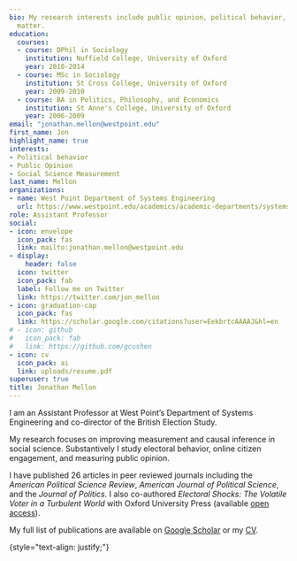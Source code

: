 ```yaml
---
bio: My research interests include public opinion, political behavior, and improving measurement in social science
  matter.
education:
  courses:
  - course: DPhil in Sociology
    institution: Nuffield College, University of Oxford
    year: 2010-2014
  - course: MSc in Sociology
    institution: St Cross College, University of Oxford
    year: 2009-2010
  - course: BA in Politics, Philosophy, and Economics
    institution: St Anne's College, University of Oxford
    year: 2006-2009
email: "jonathan.mellon@westpoint.edu"
first_name: Jon
highlight_name: true
interests:
- Political behavior
- Public Opinion
- Social Science Measurement
last_name: Mellon
organizations:
- name: West Point Department of Systems Engineering
  url: https://www.westpoint.edu/academics/academic-departments/systems-engineering
role: Assistant Professor
social:
- icon: envelope
  icon_pack: fas
  link: mailto:jonathan.mellon@westpoint.edu
- display:
    header: false
  icon: twitter
  icon_pack: fab
  label: Follow me on Twitter
  link: https://twitter.com/jon_mellon
- icon: graduation-cap
  icon_pack: fas
  link: https://scholar.google.com/citations?user=EekbrtcAAAAJ&hl=en
# - icon: github
#   icon_pack: fab
#   link: https://github.com/gcushen
- icon: cv
  icon_pack: ai
  link: uploads/resume.pdf
superuser: true
title: Jonathan Mellon
---
```


I am an Assistant Professor at West Point’s Department of Systems Engineering and co-director of the British Election Study.

My research focuses on improving measurement and causal inference in social science. Substantively I study electoral behavior, online citizen engagement, and measuring public opinion. 

I have published 26 articles in peer reviewed journals including the *American Political Science Review*, *American Journal of Political Science*, and the *Journal of Politics*. I also co-authored *Electoral Shocks: The Volatile Voter in a Turbulent World* with Oxford University Press (available [open access](https://library.oapen.org/bitstream/handle/20.500.12657/47106/9780198800583.pdf?sequence=1)). 

My full list of publications are available on [Google Scholar](https://scholar.google.com/citations?user=EekbrtcAAAAJ&hl=en) or my [CV](http://jonathan.mellon.com/uploads/resume.pdf). 



{style="text-align: justify;"}

